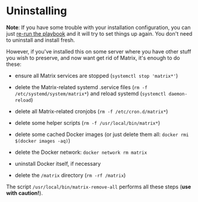 # Uninstalling

**Note**: If you have some trouble with your installation configuration, you can just [re-run the playbook](installing.md) and it will try to set things up again. You don't need to uninstall and install fresh.

However, if you've installed this on some server where you have other stuff you wish to preserve, and now want get rid of Matrix, it's enough to do these:

- ensure all Matrix services are stopped (`systemctl stop 'matrix*'`)

- delete the Matrix-related systemd .service files (`rm -f /etc/systemd/system/matrix*`) and reload systemd (`systemctl daemon-reload`)

- delete all Matrix-related cronjobs (`rm -f /etc/cron.d/matrix*`)

- delete some helper scripts (`rm -f /usr/local/bin/matrix*`)

- delete some cached Docker images (or just delete them all: `docker rmi $(docker images -aq)`)

- delete the Docker network: `docker network rm matrix`

- uninstall Docker itself, if necessary

- delete the `/matrix` directory (`rm -rf /matrix`)

The script `/usr/local/bin/matrix-remove-all` performs all these steps (**use with caution!**).

